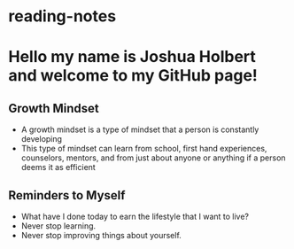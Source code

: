 # reading-notes

# Hello my name is Joshua Holbert and welcome to my GitHub page!

## Growth Mindset
* A growth mindset is a type of mindset that a person is constantly developing
* This type of mindset can learn from school, first hand experiences, counselors, mentors, and from just about anyone or anything if a person deems it as efficient

## Reminders to Myself
* What have I done today to earn the lifestyle that I want to live?
* Never stop learning.
* Never stop improving things about yourself.
